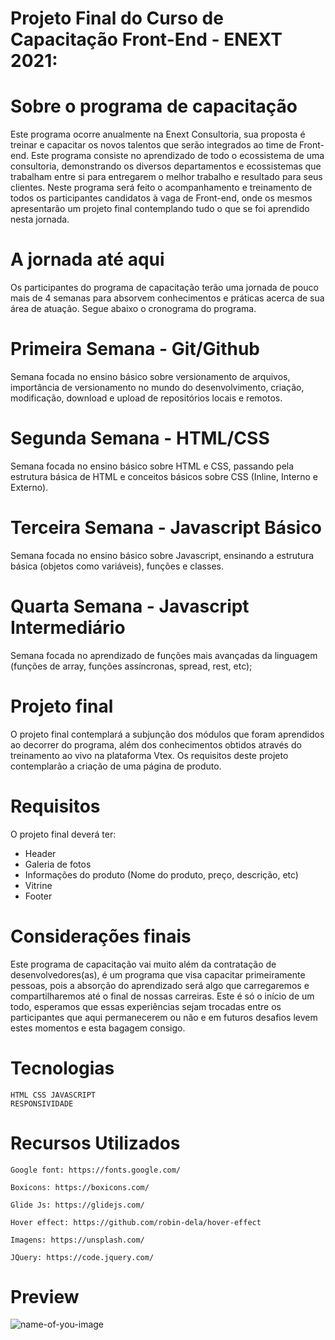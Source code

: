 # Projeto Final do Curso de Capacitação Front-End - ENEXT 2021:

# Sobre o programa de capacitação
Este programa ocorre anualmente na Enext Consultoria, sua proposta é treinar e capacitar os novos talentos que serão integrados ao time de Front-end. Este programa consiste no aprendizado de todo o ecossistema de uma consultoria, demonstrando os diversos departamentos e ecossistemas que trabalham entre si para entregarem o melhor trabalho e resultado para seus clientes. Neste programa será feito o acompanhamento e treinamento de todos os participantes candidatos à vaga de Front-end, onde os mesmos apresentarão um projeto final contemplando tudo o que se foi aprendido nesta jornada.

# A jornada até aqui
Os participantes do programa de capacitação terão uma jornada de pouco mais de 4 semanas para absorvem conhecimentos e práticas acerca de sua área de atuação. Segue abaixo o cronograma do programa.

# Primeira Semana - Git/Github
Semana focada no ensino básico sobre versionamento de arquivos, importância de versionamento no mundo do desenvolvimento, criação, modificação, download e upload de repositórios locais e remotos.

# Segunda Semana - HTML/CSS
Semana focada no ensino básico sobre HTML e CSS, passando pela estrutura básica de HTML e conceitos básicos sobre CSS (Inline, Interno e Externo).

# Terceira Semana - Javascript Básico
Semana focada no ensino básico sobre Javascript, ensinando a estrutura básica (objetos como variáveis), funções e classes.

# Quarta Semana - Javascript Intermediário
Semana focada no aprendizado de funções mais avançadas da linguagem (funções de array, funções assíncronas, spread, rest, etc);

# Projeto final
O projeto final contemplará a subjunção dos módulos que foram aprendidos ao decorrer do programa, além dos conhecimentos obtidos através do treinamento ao vivo na plataforma Vtex. Os requisitos deste projeto contemplarão a criação de uma página de produto.

# Requisitos
O projeto final deverá ter:

* Header 
* Galeria de fotos
* Informações do produto (Nome do produto, preço, descrição, etc)
* Vitrine
* Footer 

# Considerações finais
Este programa de capacitação vai muito além da contratação de desenvolvedores(as), é um programa que visa capacitar primeiramente pessoas, pois a absorção do aprendizado será algo que carregaremos e compartilharemos até o final de nossas carreiras. Este é só o início de um todo, esperamos que essas experiências sejam trocadas entre os participantes que aqui permanecerem ou não e em futuros desafios levem estes momentos e esta bagagem consigo.

# Tecnologias

    HTML CSS JAVASCRIPT 
    RESPONSIVIDADE

# Recursos Utilizados

    Google font: https://fonts.google.com/

    Boxicons: https://boxicons.com/

    Glide Js: https://glidejs.com/

    Hover effect: https://github.com/robin-dela/hover-effect

    Imagens: https://unsplash.com/

    JQuery: https://code.jquery.com/

# Preview

![name-of-you-image](https://your-copied-image-address)


